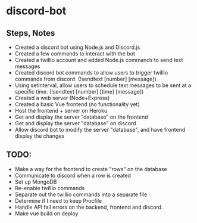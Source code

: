 # discord-bot

## Steps, Notes

- Created a discord bot using Node.js and Discord.js
- Created a few commands to interact with the bot
- Created a twillio account and added Node.js commands to send text messages
- Created discord bot commands to allow users to trigger twillio commands from discord. (!sendtext [number] [message])
- Using setInterval, allow users to schedule text messages to be sent at a specific time. (!sendtext [number] [time] [message])
- Created a web server (Node+Express)
- Created a basic Vue frontend (no functionality yet)
- Host the frontend + server on Heroku
- Get and display the server "database" on the frontend
- Get and display the server "database" on discord
- Allow discord bot to modify the server "database", and have frontend display the changes

## TODO:

- Make a way for the frontend to create "rows" on the database
- Communicate to discord when a row is created
- Set up MongoDB
- Re-enable twillio commands
- Separate out the twillio commands into a separate file
- Determine if I need to keep Procfile
- Handle API fail errors on the backend, frontend and discord.
- Make vue build on deploy
